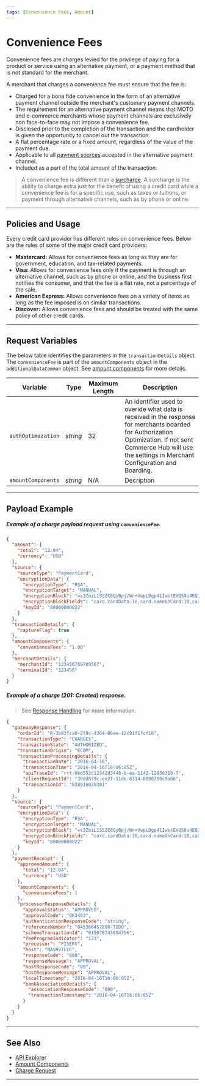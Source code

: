 ```yaml
---
tags: [Convenience Fees, Amount]
---
```


# Convenience Fees

<!-- theme: danger -->


Convenience fees are charges levied for the privilege of paying for a product or service using an alternative payment, or a payment method that is not standard for the merchant.

A merchant that charges a convenience fee must ensure that the fee is:

- Charged for a bona fide convenience in the form of an alternative payment channel outside the merchant's customary payment channels.
- The requirement for an alternative payment channel means that MOTO and e-commerce merchants whose payment channels are exclusively non face-to-face may not impose a convenience fee.
- Disclosed prior to the completion of the transaction and the cardholder is given the opportunity to cancel out the transaction.
- A flat percentage rate or a fixed amount, regardless of the value of the payment due.
- Applicable to all [payment sources](?path=docs/Resources/Guides/Payment-Sources/Source-Type.md) accepted in the alternative payment channel.
- Included as a part of the total amount of the transaction.

<!-- theme : warning -->
> A convenience fee is different than a [surcharge](?path=docs/Resources/FAQs-Glossary/Glossary.md#surcharge-fees). A surcharge is the ability to charge extra just for the benefit of using a credit card while a convenience fee is for a specific use, such as taxes or tuitions, or payment through alternative channels, such as by phone or online.

---

## Policies and Usage

Every credit card provider has different rules on convenience fees. Below are the rules of some of the major credit card providers:

- **Mastercard:** Allows for convenience fees as long as they are for government, education, and tax-related payments.
- **Visa:** Allows for convenience fees only if the payment is through an alternative channel, such as by phone or online, and the business first notifies the consumer, and that the fee is a flat rate, not a percentage of the sale.
- **American Express:** Allows convenience fees on a variety of items as long as the fee imposed is on similar transactions.
- **Discover:** Allows convenience fees and should be treated with the same policy of other credit cards.

---

## Request Variables 

<!--
type: tab
titles: transactionDetails, JSON Example
-->

The below table identifies the parameters in the `transactionDetails` object. The `convenienceFee` is part of the `amountComponents` object in the `additionalDataCommon` object. See [amount components](?path=docs/Resources/Master-Data/Amount-Components.md) for more details.

| Variable | Type| Maximum Length | Description |
|---------|----------|----------------|---------|
| `authOptimazation` | *string* | 32 | An identifier used to overide what data is received in the response for merchants boarded for Authorization Optimization. If not sent Commerce Hub will use the settings in Merchant Configuration and Boarding. | 
| `amountComponents` | *string* | N/A | Decription | 

---

## Payload Example

<!--
type: tab
titles: Request, Response
-->

##### Example of a charge payload request using `convenienceFee`.

```json
{
  "amount": {
    "total": "12.04",
    "currency": "USD"
  },
  "source": {
    "sourceType": "PaymentCard",
    "encryptionData": {
      "encryptionType": "RSA",
      "encryptionTarget": "MANUAL",
      "encryptionBlock": "=s3ZmiL1SSZC8QyBpj/Wn+VwpLDgp41IwstEHQS8u4EQJ....",
      "encryptionBlockFields": "card.cardData:16,card.nameOnCard:10,card.expirationMonth:2,card.expirationYear:4,card.securityCode:3",
      "keyId": "88000000022"
    }
  },
  "transactionDetails": {
    "captureFlag": true
  },
  "amountComponents": {
    "convenienceFees": "1.00"
  },
  "merchantDetails": {
    "merchantId": "123456789789567",
    "terminalId": "123456"
  }
}
```
<!--
type: tab
-->

##### Example of a charge (201: Created) response.

<!-- theme: info -->
> See [Response Handling](?path=docs/Resources/Guides/Response-Codes/Response-Handling.md) for more information.

```json
{
  "gatewayResponse": {
    "orderId": "R-3b83fca8-2f9c-4364-86ae-12c91f1fcf16",
    "transactionType": "CHARGES",
    "transactionState": "AUTHORIZED",
    "transactionOrigin": "ECOM",
    "transactionProcessingDetails": {
      "transactionDate": "2016-04-16",
      "transactionTime": "2016-04-16T16:06:05Z",
      "apiTraceId": "rrt-0bd552c12342d3448-b-ea-1142-12938318-7",
      "clientRequestId": "30dd879c-ee2f-11db-8314-0800200c9a66",
      "transactionId": "838916029301"
    }
  },
  "source": {
    "sourceType": "PaymentCard",
    "encryptionData": {
      "encryptionType": "RSA",
      "encryptionTarget": "MANUAL",
      "encryptionBlock": "=s3ZmiL1SSZC8QyBpj/Wn+VwpLDgp41IwstEHQS8u4EQJ....",
      "encryptionBlockFields": "card.cardData:16,card.nameOnCard:10,card.expirationMonth:2,card.expirationYear:4,card.securityCode:3",
      "keyId": "88000000022"
    }
  },
  "paymentReceipt": {
    "approvedAmount": {
      "total": "12.04",
      "currency": "USD"
    },
    "amountComponents": {
      "convenienceFees": 1
    },
    "processorResponseDetails": {
      "approvalStatus": "APPROVED",
      "approvalCode": "OK3483",
      "authenticationResponseCode": "string",
      "referenceNumber": "845366457890-TODO",
      "schemeTransactionId": "019078743804756",
      "feeProgramIndicator": "123",
      "processor": "FISERV",
      "host": "NASHVILLE",
      "responseCode": "000",
      "responseMessage": "APPROVAL",
      "hostResponseCode": "00",
      "hostResponseMessage": "APPROVAL",
      "localTimestamp": "2016-04-16T16:06:05Z",
      "bankAssociationDetails": {
        "associationResponseCode": "000",
        "transactionTimestamp": "2016-04-16T16:06:05Z"
      }
    }
  }
}
```

<!-- type: tab-end -->

---

## See Also

- [API Explorer](../api/?type=post&path=/payments/v1/charges)
- [Amount Components](?path=docs/Resources/Master-Data/Amount-Components.md)
- [Charge Request](?path=docs/Resources/API-Documents/Payments/Charges.md)

---
